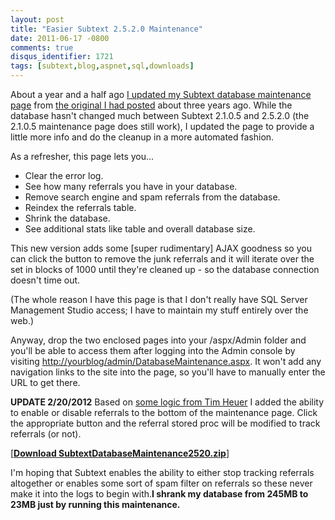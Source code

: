 ```yaml
---
layout: post
title: "Easier Subtext 2.5.2.0 Maintenance"
date: 2011-06-17 -0800
comments: true
disqus_identifier: 1721
tags: [subtext,blog,aspnet,sql,downloads]
---
```

About a year and a half ago [I updated my Subtext database maintenance
page](/archive/2009/12/10/easier-subtext-2.1.0.5-maintenance.aspx) from
[the original I had
posted](/archive/2008/12/05/easier-subtext-1.9.5b-database-maintenance.aspx)
about three years ago. While the database hasn't changed much between
Subtext 2.1.0.5 and 2.5.2.0 (the 2.1.0.5 maintenance page does still
work), I updated the page to provide a little more info and do the
cleanup in a more automated fashion.

As a refresher, this page lets you...

- Clear the error log.
- See how many referrals you have in your database.
- Remove search engine and spam referrals from the database.
- Reindex the referrals table.
- Shrink the database.
- See additional stats like table and overall database size.

This new version adds some [super rudimentary] AJAX goodness so you can
click the button to remove the junk referrals and it will iterate over
the set in blocks of 1000 until they're cleaned up - so the database
connection doesn't time out.

(The whole reason I have this page is that I don't really have SQL
Server Management Studio access; I have to maintain my stuff entirely
over the web.)

Anyway, drop the two enclosed pages into your /aspx/Admin folder and
you'll be able to access them after logging into the Admin console by
visiting <http://yourblog/admin/DatabaseMaintenance.aspx>. It won't add
any navigation links to the site into the page, so you'll have to
manually enter the URL to get there.

**UPDATE 2/20/2012** Based on [some logic from Tim
Heuer](http://timheuer.com/blog/archive/2012/02/20/reducing-unnecessary-referral-logging-in-subtext.aspx)
I added the ability to enable or disable referrals to the bottom of the
maintenance page. Click the appropriate button and the referral stored
proc will be modified to track referrals (or not).

[[**Download
SubtextDatabaseMaintenance2520.zip**](https://gist.github.com/tillig/73b0d5c676189f9d70dce65ba44ca9d1/archive/b4d6f940d0375245288c8b53dd50636d78d05463.zip)]

I'm hoping that Subtext enables the ability to either stop tracking
referrals altogether or enables some sort of spam filter on referrals so
these never make it into the logs to begin with.**I shrank my database
from 245MB to 23MB just by running this maintenance.**
